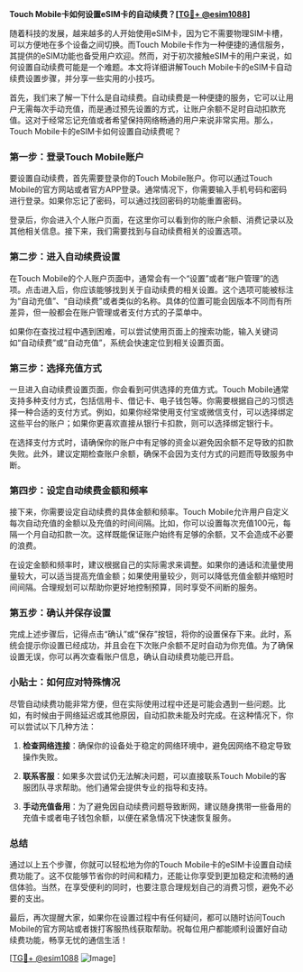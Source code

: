 **Touch Mobile卡如何设置eSIM卡的自动续费？[[TG💪+ @esim1088](https://t.me/s/esim1088)]**

随着科技的发展，越来越多的人开始使用eSIM卡，因为它不需要物理SIM卡槽，可以方便地在多个设备之间切换。而Touch Mobile卡作为一种便捷的通信服务，其提供的eSIM功能也备受用户欢迎。然而，对于初次接触eSIM卡的用户来说，如何设置自动续费可能是一个难题。本文将详细讲解Touch Mobile卡的eSIM卡自动续费设置步骤，并分享一些实用的小技巧。

首先，我们来了解一下什么是自动续费。自动续费是一种便捷的服务，它可以让用户无需每次手动充值，而是通过预先设置的方式，让账户余额不足时自动扣款充值。这对于经常忘记充值或者希望保持网络畅通的用户来说非常实用。那么，Touch Mobile卡的eSIM卡如何设置自动续费呢？

### 第一步：登录Touch Mobile账户

要设置自动续费，首先需要登录你的Touch Mobile账户。你可以通过Touch Mobile的官方网站或者官方APP登录。通常情况下，你需要输入手机号码和密码进行登录。如果你忘记了密码，可以通过找回密码的功能重置密码。

登录后，你会进入个人账户页面，在这里你可以看到你的账户余额、消费记录以及其他相关信息。接下来，我们需要找到与自动续费相关的设置选项。

### 第二步：进入自动续费设置

在Touch Mobile的个人账户页面中，通常会有一个“设置”或者“账户管理”的选项。点击进入后，你应该能够找到关于自动续费的相关设置。这个选项可能被标注为“自动充值”、“自动续费”或者类似的名称。具体的位置可能会因版本不同而有所差异，但一般都会在账户管理或者支付方式的子菜单中。

如果你在查找过程中遇到困难，可以尝试使用页面上的搜索功能，输入关键词如“自动续费”或“自动充值”，系统会快速定位到相关设置页面。

### 第三步：选择充值方式

一旦进入自动续费设置页面，你会看到可供选择的充值方式。Touch Mobile通常支持多种支付方式，包括信用卡、借记卡、电子钱包等。你需要根据自己的习惯选择一种合适的支付方式。例如，如果你经常使用支付宝或微信支付，可以选择绑定这些平台的账户；如果你更喜欢直接从银行卡扣款，则可以选择绑定银行卡。

在选择支付方式时，请确保你的账户中有足够的资金以避免因余额不足导致的扣款失败。此外，建议定期检查账户余额，确保不会因为支付方式的问题而导致服务中断。

### 第四步：设定自动续费金额和频率

接下来，你需要设定自动续费的具体金额和频率。Touch Mobile允许用户自定义每次自动充值的金额以及充值的时间间隔。比如，你可以设置每次充值100元，每隔一个月自动扣款一次。这样既能保证账户始终有足够的余额，又不会造成不必要的浪费。

在设定金额和频率时，建议根据自己的实际需求来调整。如果你的通话和流量使用量较大，可以适当提高充值金额；如果使用量较少，则可以降低充值金额并缩短时间间隔。合理规划可以帮助你更好地控制预算，同时享受不间断的服务。

### 第五步：确认并保存设置

完成上述步骤后，记得点击“确认”或“保存”按钮，将你的设置保存下来。此时，系统会提示你设置已经成功，并且会在下次账户余额不足时自动为你充值。为了确保设置无误，你可以再次查看账户信息，确认自动续费功能已开启。

### 小贴士：如何应对特殊情况

尽管自动续费功能非常方便，但在实际使用过程中还是可能会遇到一些问题。比如，有时候由于网络延迟或其他原因，自动扣款未能及时完成。在这种情况下，你可以尝试以下几种方法：

1. **检查网络连接**：确保你的设备处于稳定的网络环境中，避免因网络不稳定导致操作失败。
   
2. **联系客服**：如果多次尝试仍无法解决问题，可以直接联系Touch Mobile的客服团队寻求帮助。他们通常会提供专业的指导和支持。

3. **手动充值备用**：为了避免因自动续费问题导致断网，建议随身携带一些备用的充值卡或者电子钱包余额，以便在紧急情况下快速恢复服务。

### 总结

通过以上五个步骤，你就可以轻松地为你的Touch Mobile卡的eSIM卡设置自动续费功能了。这不仅能够节省你的时间和精力，还能让你享受到更加稳定和流畅的通信体验。当然，在享受便利的同时，也要注意合理规划自己的消费习惯，避免不必要的支出。

最后，再次提醒大家，如果你在设置过程中有任何疑问，都可以随时访问Touch Mobile的官方网站或者拨打客服热线获取帮助。祝每位用户都能顺利设置好自动续费功能，畅享无忧的通信生活！

[[TG💪+ @esim1088](https://t.me/s/esim1088) ![Image](https://i.postimg.cc/4NQfJmqS/Snipaste-2025-05-13-00-14-12.png)]